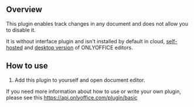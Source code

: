 ## Overview

This plugin enables track changes in any document and does not allow you to disable it.

It is without interface plugin and isn't installed by default in cloud, [self-hosted](https://github.com/ONLYOFFICE/DocumentServer) and [desktop version](https://github.com/ONLYOFFICE/DesktopEditors) of ONLYOFFICE editors. 

## How to use

1. Add this plugin to yourself and open document editor.

If you need more information about how to use or write your own plugin, please see this https://api.onlyoffice.com/plugin/basic